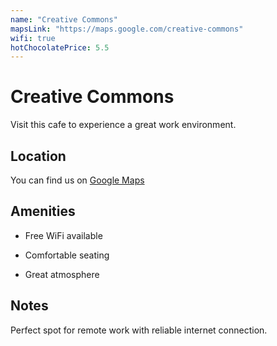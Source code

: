 ```yaml
---
name: "Creative Commons"
mapsLink: "https://maps.google.com/creative-commons"
wifi: true
hotChocolatePrice: 5.5
---
```


# Creative Commons

Visit this cafe to experience a great work environment.

## Location
You can find us on [Google Maps](https://maps.google.com/creative-commons)

## Amenities
- Free WiFi available

- Comfortable seating
- Great atmosphere

## Notes
Perfect spot for remote work with reliable internet connection.
